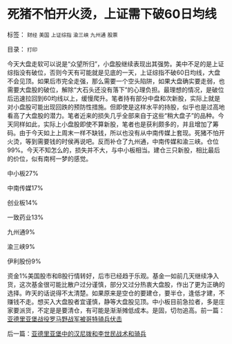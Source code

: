 # 死猪不怕开火烫，上证需下破60日均线

标签： `财经` `美国` `上证综指` `渝三峡` `九州通` `股票` 

目录： `打印`

今天大盘走软可以说是“众望所归”，小盘股继续表现出其强势。美中不足的是上证综指没有破位，否则今天有可能就是见底的一天，上证综指不破60日均线，大盘不会见顶。如果后市完全走强，那么需要一个空头陷阱，如果大盘确实要走弱，也需要大盘股的破位，解除“大石头还没有落下”的心理负担。最理想的情况，是破位后迅速拉回到60均线以上，缓慢爬升。笔者持有部分中盘和次新股，实际上就是对小盘股可能出现回跌的预防性措施。但即使是这样水平的持股，似乎也是过高地看高了大盘股的潜力。笔者近来的损失几乎全部来自于这些“稍大盘子”的品种。今天同样如此，实际上小盘股即使不算新股，笔者也是获利颇多的，并且增加了筹码。由于今天如上上周末一样不缺钱，所以也没有从中南传媒上套现。死猪不怕开火烫，等到需要钱的时侯再说吧。反而补仓了九州通，中南传媒和渝三峡。仓位99%。今天不知怎么的，损失并不大，与中小板相当。建仓三只新股，相比最后的价位，似有南柯一梦的感觉。

中小板27%

中南传媒17%

创业板14%

一致药业13%

九州通9%

渝三峡9%

伊利股份9%

资金1%美国股市和B股行情转好，后市已经趋于乐观。基金一如前几天继续净入货，这次基金很可能比散户过分谨慎，部分又过分热衷大盘股，作出了更为正确的选择。昨天的话说得不太清楚。如果原来是空仓的要建仓，要半仓，逢低才建，不赚钱不走。想买入大盘股者宜谨慎，静等大盘股见顶。中小板目前急拉者，多是庄家要派货，不定是是要清仓，有可能是渐渐摊低成本。是固，切勿追高。前一篇：[亚德里亚堡战役罗马野战军被哥特骑兵伏击](../../../2010/11/22/亚德里亚堡战役罗马野战军被哥特骑兵伏击.md)

后一篇：[亚德里亚堡中的汉尼拨和李世民战术和骑兵](../../../2010/11/23/亚德里亚堡中的汉尼拨和李世民战术和骑兵.md)